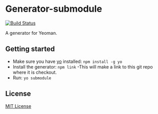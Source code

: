 # Generator-submodule
[![Build Status](https://secure.travis-ci.org/someuser/generator-submodule.png?branch=master)](https://travis-ci.org/someuser/generator-submodule)

A generator for Yeoman.

## Getting started
- Make sure you have [yo](https://github.com/yeoman/yo) installed:
    `npm install -g yo`
- Install the generator: `npm link`
  -This will make a link to this git repo where it is checkout.
- Run: `yo submodule`

## License
[MIT License](http://en.wikipedia.org/wiki/MIT_License)
